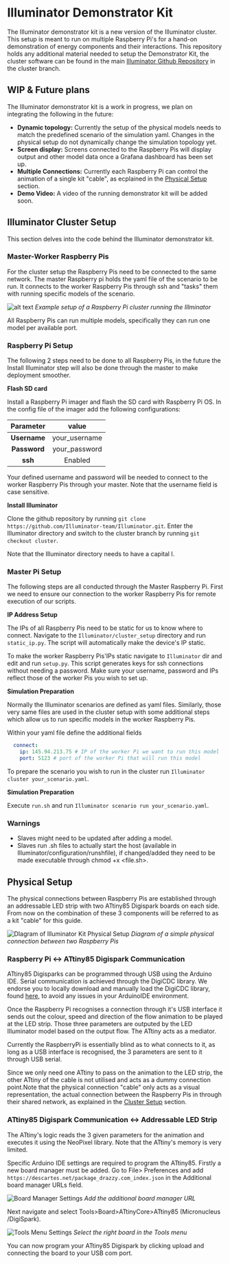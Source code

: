 # Illuminator Demonstrator Kit

The Illuminator demonstrator kit is a new version of the Illuminator cluster. This setup is meant to run on multiple Raspberry Pi's for a hand-on demonstration of energy components and their interactions. This repository holds any additional material needed to setup the Demonstrator Kit, the cluster software can be found in the main [Illuminator Github Repository](https://github.com/Illuminator-team/Illuminator) in the cluster branch.

## WIP & Future plans

The Illuminator demonstrator kit is a work in progress, we plan on integrating the following in the future:

- **Dynamic topology:** Currently the setup of the physical models needs to match the predefined scenario of the simulation yaml. Changes in the physical setup do not dynamically change the simulation topology yet.
- **Screen display:** Screens connected to the Raspberry Pis will display output and other model data once a Grafana dashboard has been set up.
- **Multiple Connections:** Currently each Raspberry Pi can control the animation of a single kit "cable", as ecplained in the [Physical Setup](#physical-setup) section.
- **Demo Video:** A video of the running demonstrator kit will be added soon.

## Illuminator Cluster Setup
This section delves into the code behind the Illuminator demonstrator kit.

### Master-Worker Raspberry Pis
For the cluster setup the Raspberry Pis need to be connected to the same network. The master Raspberry pi holds the yaml file of the scenario to be run. It connects to the worker Raspberry Pis through ssh and "tasks" them with running specific models of the scenario. 

![alt text](figs/image-1.png)
*Example setup of a Raspberry Pi cluster running the Illminator*


All Raspberry Pis can run multiple models, specifically they can run one model per available port. 

### Raspberry Pi Setup

The following 2 steps need to be done to all Raspberry Pis, in the future the Install Illuminator step will also be done through the master to make deployment smoother.

__Flash SD card__

Install a Raspberry Pi imager and flash the SD card with Raspberry Pi OS.
In the config file of the imager add the following configurations:

| **Parameter** | value |
|:------------:|:-------------:|
| **Username** | your_username |
| **Password** | your_password |
|    **ssh**   |    Enabled    |

Your defined username and password will be needed to connect to the worker Raspberry Pis through your master. Note that the username field is case sensitive.

__Install Illuminator__

Clone the github repository by running `git clone https://github.com/Illuminator-team/Illuminator.git`. Enter the Illuminator directory and switch to the cluster branch by running `git checkout cluster`. 

Note that the Illuminator directory needs to have a capital I.

### Master Pi Setup
The following steps are all conducted through the Master Raspberry Pi. First we need to ensure our connection to the worker Raspberry Pis for remote execution of our scripts.

__IP Address Setup__

The IPs of all Raspberry Pis need to be static for us to know where to connect. Navigate to the `Illuminator/cluster_setup` directory and run `static_ip.py`. The script will automatically make the device's IP static.

To make the worker Raspberry Pis'IPs static navigate to `Illuminator` dir and edit and run `setup.py`. This script generates keys for ssh connections without needing a password. Make sure your username, password and IPs reflect those of the worker Pis you wish to set up.

__Simulation Preparation__

Normally the Illuminator scenarios are defined as yaml files. Similarly, those very same files are used in the cluster setup with some additional steps which allow us to run specific models in the worker Raspberry Pis.

Within your yaml file define the additional fields
```yml
  connect:
    ip: 145.94.213.75 # IP of the worker Pi we want to run this model
    port: 5123 # port of the worker Pi that will run this model
```
To prepare the scenario you wish to run in the cluster run `Illuminator cluster your_scenario.yaml`.

__Simulation Preparation__

Execute `run.sh` and run `Illuminator scenario run your_scenario.yaml`.

### Warnings

- Slaves might need to be updated after adding a model.
- Slaves run .sh files to actually start the host (available in Illuminator/configuration/runshfile), if changed/added they need to be made executable through chmod +x <file.sh>.

## Physical Setup

The physical connections between Raspberry Pis are established through an addressable LED strip with two ATtiny85 Digispark boards on each side. From now on the combination of these 3 components will be referred to as a kit "cable" for this guide.

![DIagram of Illuminator Kit Physical Setup](figs/image-2.png)
*Diagram of a simple physical connection between two Raspberry Pis* 

### Raspberry Pi <-> ATtiny85 Digispark Communication

ATtiny85 Digisparks can be programmed through USB using the Arduino IDE. Serial communication is achieved through the DigiCDC library. We endorse you to locally download and manually load the DigiCDC library, found [here](https://github.com/digistump/DigistumpArduino/tree/master/digistump-avr/libraries/DigisparkCDC),  to avoid any issues in your ArduinoIDE environment.

Once the Raspberry Pi recognises a connection through it's USB interface it sends out the colour, speed and direction of the flow animation to be played at the LED strip. Those three parameters are outputed by the LED Illuminator model based on the output flow. The ATtiny acts as a mediator.

Currently the RaspberryPi is essentially blind as to what connects to it, as long as a USB interface is recognised, the 3 parameters are sent to it through USB serial.

Since we only need one ATtiny to pass on the animation to the LED strip, the other ATtiny of the cable is not utilised and acts as a dummy connection point.Note that the physical connection "cable" only acts as a visual representation, the actual connection between the Raspberry Pis in through their shared network, as explained in the [Cluster Setup](#illuminator-cluster-setup)  section.

### ATtiny85 Digispark Communication <-> Addressable LED Strip

The ATtiny's logic reads the 3 given parameters for the animation and executes it using the NeoPixel library. Note that the ATtiny's memory is very limited.

Specific Arduino IDE settings are required to program the ATtiny85. Firstly a new board manager must be added. Go to File> Preferences and add `https://descartes.net/package_drazzy.com_index.json` in the Additional board manager URLs field. 

![Board Manager Settings](figs/image-4.png)
*Add the additional board manager URL*

Next navigate and select Tools>Board>ATtinyCore>ATtiny85 (Micronucleus /DigiSpark).

![Tools Menu Settings](figs/image-3.png)
*Select the right board in the Tools menu*

You can now program your ATtiny85 Digispark by clicking upload and connecting the board to your USB com port.
